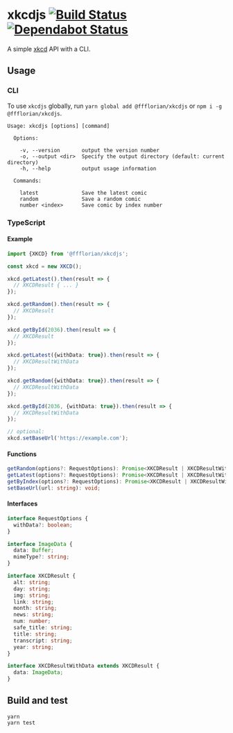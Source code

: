# xkcdjs [![Build Status](https://api.travis-ci.org/ffflorian/xkcdjs.svg?branch=master)](https://travis-ci.org/ffflorian/xkcdjs/) [![Dependabot Status](https://api.dependabot.com/badges/status?host=github&repo=ffflorian/xkcdjs)](https://dependabot.com)

A simple [xkcd](https://xkcd.com) API with a CLI.

## Usage

### CLI

To use `xkcdjs` globally, run `yarn global add @ffflorian/xkcdjs` or `npm i -g @ffflorian/xkcdjs`.

```
Usage: xkcdjs [options] [command]

  Options:

    -v, --version       output the version number
    -o, --output <dir>  Specify the output directory (default: current directory)
    -h, --help          output usage information

  Commands:

    latest              Save the latest comic
    random              Save a random comic
    number <index>      Save comic by index number
```

### TypeScript

#### Example

```ts
import {XKCD} from '@ffflorian/xkcdjs';

const xkcd = new XKCD();

xkcd.getLatest().then(result => {
  // XKCDResult { ... }
});

xkcd.getRandom().then(result => {
  // XKCDResult
});

xkcd.getById(2036).then(result => {
  // XKCDResult
});

xkcd.getLatest({withData: true}).then(result => {
  // XKCDResultWithData
});

xkcd.getRandom({withData: true}).then(result => {
  // XKCDResultWithData
});

xkcd.getById(2036, {withData: true}).then(result => {
  // XKCDResultWithData
});

// optional:
xkcd.setBaseUrl('https://example.com');
```

#### Functions

```ts
getRandom(options?: RequestOptions): Promise<XKCDResult | XKCDResultWithData>;
getLatest(options?: RequestOptions): Promise<XKCDResult | XKCDResultWithData>;
getByIndex(options?: RequestOptions): Promise<XKCDResult | XKCDResultWithData>;
setBaseUrl(url: string): void;
```

#### Interfaces

```ts
interface RequestOptions {
  withData?: boolean;
}

interface ImageData {
  data: Buffer;
  mimeType?: string;
}

interface XKCDResult {
  alt: string;
  day: string;
  img: string;
  link: string;
  month: string;
  news: string;
  num: number;
  safe_title: string;
  title: string;
  transcript: string;
  year: string;
}

interface XKCDResultWithData extends XKCDResult {
  data: ImageData;
}
```

## Build and test

```
yarn
yarn test
```
